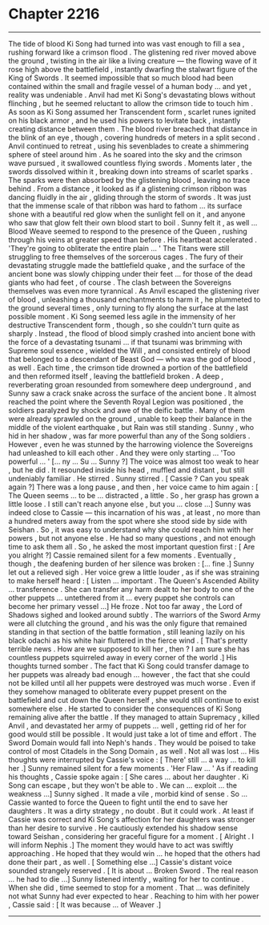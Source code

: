 
# Chapter 2216


---

The tide of blood Ki Song had turned into was vast enough to fill a sea , rushing forward like a crimson flood . The glistening red river moved above the ground , twisting in the air like a living creature — the flowing wave of it rose high above the battlefield , instantly dwarfing the stalwart figure of the King of Swords .
It seemed impossible that so much blood had been contained within the small and fragile vessel of a human body … and yet , reality was undeniable .
Anvil had met Ki Song's devastating blows without flinching , but he seemed reluctant to allow the crimson tide to touch him . As soon as Ki Song assumed her Transcendent form , scarlet runes ignited on his black armor , and he used his powers to levitate back , instantly creating distance between them .
The blood river breached that distance in the blink of an eye , though , covering hundreds of meters in a split second . Anvil continued to retreat , using his sevenblades to create a shimmering sphere of steel around him .
As he soared into the sky and the crimson wave pursued , it swallowed countless flying swords . Moments later , the swords dissolved within it , breaking down into streams of scarlet sparks . The sparks were then absorbed by the glistening blood , leaving no trace behind .
From a distance , it looked as if a glistening crimson ribbon was dancing fluidly in the air , gliding through the storm of swords . It was just that the immense scale of that ribbon was hard to fathom ... its surface shone with a beautiful red glow when the sunlight fell on it , and anyone who saw that glow felt their own blood start to boil .
Sunny felt it , as well … Blood Weave seemed to respond to the presence of the Queen , rushing through his veins at greater speed than before . His heartbeat accelerated .
'They're going to obliterate the entire plain … '
The Titans were still struggling to free themselves of the sorcerous cages . The fury of their devastating struggle made the battlefield quake , and the surface of the ancient bone was slowly chipping under their feet … for those of the dead giants who had feet , of course .
The clash between the Sovereigns themselves was even more tyrannical . As Anvil escaped the glistening river of blood , unleashing a thousand enchantments to harm it , he plummeted to the ground several times , only turning to fly along the surface at the last possible moment .
Ki Song seemed less agile in the immensity of her destructive Transcendent form , though , so she couldn't turn quite as sharply .
Instead , the flood of blood simply crashed into ancient bone with the force of a devastating tsunami … if that tsunami was brimming with Supreme soul essence , wielded the Will , and consisted entirely of blood that belonged to a descendant of Beast God — who was the god of blood , as well .
Each time , the crimson tide drowned a portion of the battlefield and then reformed itself , leaving the battlefield broken .
A deep , reverberating groan resounded from somewhere deep underground , and Sunny saw a crack snake across the surface of the ancient bone .
It almost reached the point where the Seventh Royal Legion was positioned , the soldiers paralyzed by shock and awe of the deific battle . Many of them were already sprawled on the ground , unable to keep their balance in the middle of the violent earthquake , but Rain was still standing .
Sunny , who hid in her shadow , was far more powerful than any of the Song soldiers . However , even he was stunned by the harrowing violence the Sovereigns had unleashed to kill each other .
And they were only starting …
'Too powerful ... '
[... ny … Su … Sunny ?]
The voice was almost too weak to hear , but he did . It resounded inside his head , muffled and distant , but still undeniably familiar . He stirred .
Sunny stirred .
[ Cassie ? Can you speak again ?]
There was a long pause , and then , her voice came to him again :
[ The Queen seems … to be … distracted , a little . So , her grasp has grown a little loose . I still can't reach anyone else , but you … close …]
Sunny was indeed close to Cassie — this incarnation of his was , at least , no more than a hundred meters away from the spot where she stood side by side with Seishan . So , it was easy to understand why she could reach him with her powers , but not anyone else .
He had so many questions , and not enough time to ask them all .
So , he asked the most important question first :
[ Are you alright ?]
Cassie remained silent for a few moments . Eventually , though , the deafening burden of her silence was broken :
[... fine .]
Sunny let out a relieved sigh .
Her voice grew a little louder , as if she was straining to make herself heard :
[ Listen … important . The Queen's Ascended Ability … transference . She can transfer any harm dealt to her body to one of the other puppets … untethered from it … every puppet she controls can become her primary vessel …]
He froze . Not too far away , the Lord of Shadows sighed and looked around subtly . The warriors of the Sword Army were all clutching the ground , and his was the only figure that remained standing in that section of the battle formation , still leaning lazily on his black odachi as his white hair fluttered in the fierce wind .
[ That's pretty terrible news . How are we supposed to kill her , then ? I am sure she has countless puppets squirreled away in every corner of the world .]
His thoughts turned somber . The fact that Ki Song could transfer damage to her puppets was already bad enough … however , the fact that she could not be killed until all her puppets were destroyed was much worse . Even if they somehow managed to obliterate every puppet present on the battlefield and cut down the Queen herself , she would still continue to exist somewhere else .
He started to consider the consequences of Ki Song remaining alive after the battle . If they managed to attain Supremacy , killed Anvil , and devastated her army of puppets … well , getting rid of her for good would still be possible . It would just take a lot of time and effort .
The Sword Domain would fall into Neph's hands . They would be poised to take control of most Citadels in the Song Domain , as well . Not all was lost …
His thoughts were interrupted by Cassie's voice :
[ There' still … a way … to kill her .]
Sunny remained silent for a few moments .
'Her Flaw … '
As if reading his thoughts , Cassie spoke again :
[ She cares … about her daughter . Ki Song can escape , but they won't be able to . We can … exploit … the weakness …]
Sunny sighed .
It made a vile , morbid kind of sense .
So … Cassie wanted to force the Queen to fight until the end to save her daughters . It was a dirty strategy , no doubt .
But it could work .
At least if Cassie was correct and Ki Song's affection for her daughters was stronger than her desire to survive .
He cautiously extended his shadow sense toward Seishan , considering her graceful figure for a moment .
[ Alright . I will inform Nephis .]
The moment they would have to act was swiftly approaching . He hoped that they would win … he hoped that the others had done their part , as well .
[ Something else …]
Cassie's distant voice sounded strangely reserved .
[ It is about … Broken Sword . The real reason … he had to die …]
Sunny listened intently , waiting for her to continue .
When she did , time seemed to stop for a moment .
That … was definitely not what Sunny had ever expected to hear .
Reaching to him with her power , Cassie said :
[ It was because … of Weaver .]

---

